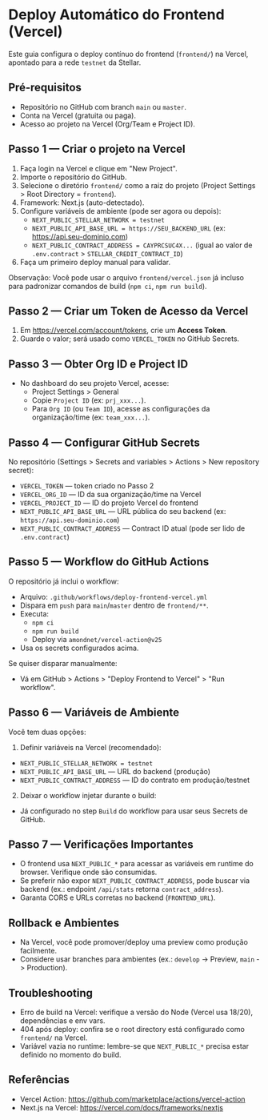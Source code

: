 # Deploy Automático do Frontend (Vercel)

Este guia configura o deploy contínuo do frontend (`frontend/`) na Vercel, apontado para a rede `testnet` da Stellar.

## Pré-requisitos

- Repositório no GitHub com branch `main` ou `master`.
- Conta na Vercel (gratuita ou paga).
- Acesso ao projeto na Vercel (Org/Team e Project ID).

## Passo 1 — Criar o projeto na Vercel

1. Faça login na Vercel e clique em "New Project".
2. Importe o repositório do GitHub.
3. Selecione o diretório `frontend/` como a raiz do projeto (Project Settings > Root Directory = `frontend`).
4. Framework: Next.js (auto-detectado).
5. Configure variáveis de ambiente (pode ser agora ou depois):
   - `NEXT_PUBLIC_STELLAR_NETWORK = testnet`
   - `NEXT_PUBLIC_API_BASE_URL = https://SEU_BACKEND_URL` (ex: https://api.seu-dominio.com)
   - `NEXT_PUBLIC_CONTRACT_ADDRESS = CAYPRCSUC4X...` (igual ao valor de `.env.contract` > `STELLAR_CREDIT_CONTRACT_ID`)
6. Faça um primeiro deploy manual para validar.

Observação: Você pode usar o arquivo `frontend/vercel.json` já incluso para padronizar comandos de build (`npm ci`, `npm run build`).

## Passo 2 — Criar um Token de Acesso da Vercel

1. Em https://vercel.com/account/tokens, crie um **Access Token**.
2. Guarde o valor; será usado como `VERCEL_TOKEN` no GitHub Secrets.

## Passo 3 — Obter Org ID e Project ID

- No dashboard do seu projeto Vercel, acesse:
  - Project Settings > General
  - Copie `Project ID` (ex: `prj_xxx...`).
  - Para `Org ID` (ou `Team ID`), acesse as configurações da organização/time (ex: `team_xxx...`).

## Passo 4 — Configurar GitHub Secrets

No repositório (Settings > Secrets and variables > Actions > New repository secret):

- `VERCEL_TOKEN` — token criado no Passo 2
- `VERCEL_ORG_ID` — ID da sua organização/time na Vercel
- `VERCEL_PROJECT_ID` — ID do projeto Vercel do frontend
- `NEXT_PUBLIC_API_BASE_URL` — URL pública do seu backend (ex: `https://api.seu-dominio.com`)
- `NEXT_PUBLIC_CONTRACT_ADDRESS` — Contract ID atual (pode ser lido de `.env.contract`)

## Passo 5 — Workflow do GitHub Actions

O repositório já inclui o workflow:

- Arquivo: `.github/workflows/deploy-frontend-vercel.yml`
- Dispara em `push` para `main`/`master` dentro de `frontend/**`.
- Executa:
  - `npm ci`
  - `npm run build`
  - Deploy via `amondnet/vercel-action@v25`
- Usa os secrets configurados acima.

Se quiser disparar manualmente:
- Vá em GitHub > Actions > "Deploy Frontend to Vercel" > "Run workflow".

## Passo 6 — Variáveis de Ambiente

Você tem duas opções:

1) Definir variáveis na Vercel (recomendado):
- `NEXT_PUBLIC_STELLAR_NETWORK = testnet`
- `NEXT_PUBLIC_API_BASE_URL` — URL do backend (produção)
- `NEXT_PUBLIC_CONTRACT_ADDRESS` — ID do contrato em produção/testnet

2) Deixar o workflow injetar durante o build:
- Já configurado no step `Build` do workflow para usar seus Secrets de GitHub.

## Passo 7 — Verificações Importantes

- O frontend usa `NEXT_PUBLIC_*` para acessar as variáveis em runtime do browser. Verifique onde são consumidas.
- Se preferir não expor `NEXT_PUBLIC_CONTRACT_ADDRESS`, pode buscar via backend (ex.: endpoint `/api/stats` retorna `contract_address`).
- Garanta CORS e URLs corretas no backend (`FRONTEND_URL`).

## Rollback e Ambientes

- Na Vercel, você pode promover/deploy uma preview como produção facilmente.
- Considere usar branches para ambientes (ex.: `develop` -> Preview, `main` -> Production).

## Troubleshooting

- Erro de build na Vercel: verifique a versão do Node (Vercel usa 18/20), dependências e env vars.
- 404 após deploy: confira se o root directory está configurado como `frontend/` na Vercel.
- Variável vazia no runtime: lembre-se que `NEXT_PUBLIC_*` precisa estar definido no momento do build.

## Referências

- Vercel Action: https://github.com/marketplace/actions/vercel-action
- Next.js na Vercel: https://vercel.com/docs/frameworks/nextjs
